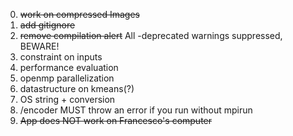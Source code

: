 0. ~~work on compressed Images~~
1. ~~add gitignore~~
2. ~~remove compilation alert~~  All -deprecated warnings suppressed, BEWARE!
3. constraint on inputs
4. performance evaluation 
5. openmp parallelization 
6. datastructure on kmeans(?)
7. OS string + conversion
8. /encoder MUST throw an error if you run without mpirun
9. ~~App does NOT work on Francesco's computer~~
